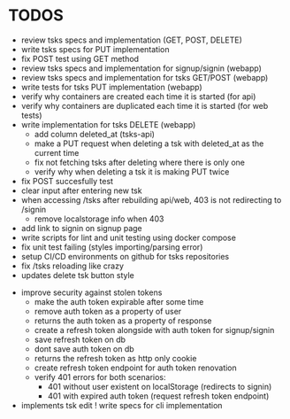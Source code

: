 # TODOS

* review tsks specs and implementation (GET, POST, DELETE)
* write tsks specs for PUT implementation
* fix POST test using GET method
* review tsks specs and implementation for signup/signin (webapp)
* review tsks specs and implementation for tsks GET/POST (webapp)
* write tests for tsks PUT implementation (webapp)
* verify why containers are created each time it is started (for api)
* verify why containers are duplicated each time it is started (for web tests)
* write implementation for tsks DELETE (webapp)
    * add column deleted_at (tsks-api)
    * make a PUT request when deleting a tsk with deleted_at as the current time
    * fix not fetching tsks after deleting where there is only one
    * verify why when deleting a tsk it is making PUT twice
* fix POST succesfully test
* clear input after entering new tsk
* when accessing /tsks after rebuilding api/web, 403 is not redirecting to /signin
    * remove localstorage info when 403
* add link to signin on signup page
* write scripts for lint and unit testing using docker compose
* fix unit test failing (styles importing/parsing error)
* setup CI/CD environments on github for tsks repositories
* fix /tsks reloading like crazy
* updates delete tsk button style
- improve security against stolen tokens
    - make the auth token expirable after some time
    - remove auth token as a property of user
    - returns the auth token as a property of response
    - create a refresh token alongside with auth token for signup/signin
    - save refresh token on db
    - dont save auth token on db
    - returns the refresh token as http only cookie
    - create refresh token endpoint for auth token renovation
    - verify 401 errors for both scenarios:
        - 401 without user existent on localStorage (redirects to signin)
        - 401 with expired auth token (request refresh token endpoint)
- implements tsk edit
! write specs for cli implementation